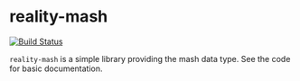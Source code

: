 # reality-mash

[![Build Status](https://secure.travis-ci.org/realityforge/reality-mash.png?branch=master)](http://travis-ci.org/realityforge/reality-mash)

`reality-mash` is a simple library providing the mash data type.
See the code for basic documentation.
